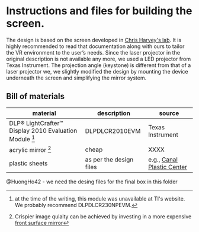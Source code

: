 # Instructions and files for building the screen.

The design is based on the screen developed in [Chris Harvey's lab](https://github.com/HarveyLab/mouseVR). It is highly recommended to read that documentation along with ours to tailor the VR environment to the user’s needs. Since the laser projector in the original description is not available any more, we used a LED projector from Texas Instrument. The projection angle (keystone) is different from that of a laser projector we, we slightly modified the design by mounting the device underneath the screen and simplifying the mirror system. 

## Bill of materials

| material | description | source |
| -------- | ----------- | ------ |
| DLP® LightCrafter™ Display 2010 Evaluation Module [^1] | DLPDLCR2010EVM |Texas Instrument |
| acrylic mirror [^2] | cheap | XXXX |
|plastic sheets| as per the design files| e.g., [Canal Plastic Center](https://www.canalplastic.com/)| 

[^1]: at the time of the writing, this module was unavailable at TI's website. We probably recommend DLPDLCR230NPEVM.
[^2]: Crispier image qulaity can be achieved by investing in a more expensive [front surface mirror](https://firstsurfacemirror.com/) 


@HuongHo42 - we need the desing files for the final box in this folder